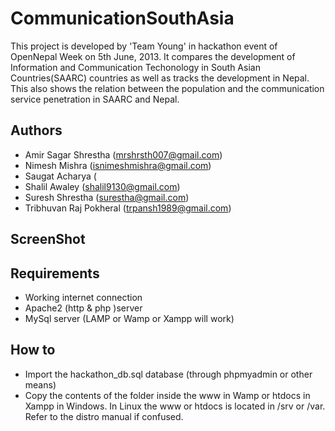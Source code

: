 # CommunicationSouthAsia

This project is developed by 'Team Young' in hackathon event of OpenNepal Week on 5th June, 2013. It compares the development of Information and Communication Techonology in South Asian Countries(SAARC) countries as well as tracks the development in Nepal. This also shows the relation between the population and the communication service penetration in SAARC and Nepal.

## Authors

* Amir Sagar Shrestha (mrshrsth007@gmail.com)
* Nimesh Mishra (isnimeshmishra@gmail.com)
* Saugat Acharya (
* Shalil Awaley (shalil9130@gmail.com)
* Suresh Shrestha (surestha@gmail.com)
* Tribhuvan Raj Pokheral (trpansh1989@gmail.com)

## ScreenShot

## Requirements

* Working internet connection
* Apache2 (http & php )server
* MySql server
(LAMP or Wamp or Xampp will work)

## How to
* Import the hackathon_db.sql database (through phpmyadmin or other means)
* Copy the contents of the folder inside the www in Wamp or htdocs in Xampp in Windows. In Linux the www or htdocs is located in /srv or /var. Refer to the distro manual if confused.
